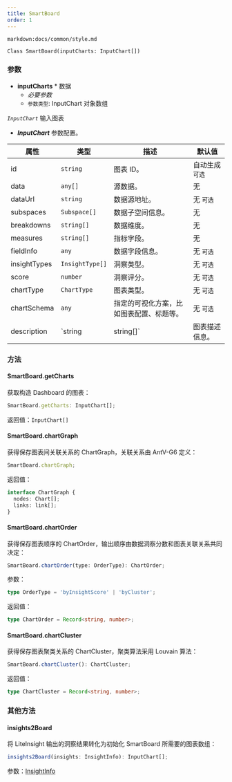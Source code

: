 ```yaml
---
title: SmartBoard
order: 1
---
```


`markdown:docs/common/style.md`

<div class='doc-md'>

```sign
Class SmartBoard(inputCharts: InputChart[])
```

### 参数

* **inputCharts** * 数据
  * _必要参数_
  * `参数类型`: InputChart 对象数组

*`InputChart`* 输入图表

* ***InputChart*** 参数配置。

| 属性 | 类型 | 描述 | 默认值 |  
| ----| ---- | ---- | -----|
| id | `string` | 图表 ID。 | 自动生成  `可选` |
| data | `any[]` | 源数据。 | 无 |
| dataUrl | `string` | 数据源地址。 | 无  `可选` |
| subspaces | `Subspace[]` | 数据子空间信息。 | 无 |
| breakdowns | `string[]` | 数据维度。 | 无 |
| measures | `string[]` | 指标字段。 | 无 |
| fieldInfo | `any` | 数据字段信息。 | 无  `可选` |
| insightTypes |  `InsightType[]` | 洞察类型。 | 无  `可选` |
| score |  `number` | 洞察评分。 | 无  `可选` |
| chartType |  `ChartType` | 图表类型。 | 无  `可选` |
| chartSchema |  `any` | 指定的可视化方案，比如图表配置、标题等。 | 无  `可选` |
| description |  `string | string[]` | 图表描述信息。 | 无  `可选` |

### 方法

#### SmartBoard.getCharts

获取构造 Dashboard 的图表：
```ts
SmartBoard.getCharts: InputChart[];
```

返回值：`InputChart[]`

#### SmartBoard.chartGraph

获得保存图表间关联关系的 ChartGraph，关联关系由 AntV-G6 定义：
```ts
SmartBoard.chartGraph;
```

返回值：
```ts
interface ChartGraph {
  nodes: Chart[];
  links: link[];
}
```

#### SmartBoard.chartOrder

获得保存图表顺序的 ChartOrder，输出顺序由数据洞察分数和图表关联关系共同决定：
```ts
SmartBoard.chartOrder(type: OrderType): ChartOrder;
```

参数：
```ts
type OrderType = 'byInsightScore' | 'byCluster';
```

返回值：
```ts
type ChartOrder = Record<string, number>;
```

#### SmartBoard.chartCluster

获得保存图表聚类关系的 ChartCluster，聚类算法采用 Louvain 算法：
```ts
SmartBoard.chartCluster(): ChartCluster;
```

返回值：
```ts
type ChartCluster = Record<string, number>;
```

### 其他方法

#### insights2Board

将 LiteInsight 输出的洞察结果转化为初始化 SmartBoard 所需要的图表数组：
```ts
insights2Board(insights: InsightInfo): InputChart[];
```

参数：[InsightInfo](../lite-insight/auto-insights#getDataInsights)


</div>
